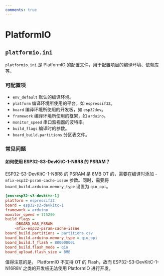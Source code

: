 ```yaml
---
comments: true
---
```


# PlatformIO

## `platformio.ini`

`platformio.ini` 是 PlatformIO 的配置文件，用于配置项目的编译环境、依赖库等。

### 可配置项

- `env_default` 默认的编译环境。
- `platform` 编译环境所使用的平台，如 `espressif32`。
- `board` 编译环境所使用的开发板，如 `esp32dev`。
- `framework` 编译环境所使用的框架，如 `arduino`。
- `monitor_speed` 串口监视器的波特率。
- `build_flags` 编译时的参数。
- `board_build.partitions` 分区表文件。

### 常见问题

#### 如何使用 ESP32-S3-DevKitC-1-N8R8 的 PSRAM？

ESP32-S3-DevKitC-1-N8R8 的 PSRAM 是 8MB OT 的，需要在编译时添加 `-mfix-esp32-psram-cache-issue` 参数。同时，需要将 `board_build.arduino.memory_type` 设置为 `qio_opi`。

```ini title="platformio.ini"
[env:esp32-s3-devkitc-1]
platform = espressif32
board = esp32-s3-devkitc-1
framework = arduino
monitor_speed = 115200
build_flags =
    -DBOARD_HAS_PSRAM
    -mfix-esp32-psram-cache-issue
board_build.partitions = partitions.csv
board_build.arduino.memory_type = qio_opi
board_build.f_flash = 80000000L
board_build.flash_mode = qio
board_upload.flash_size = 8MB
```

值得注意的是， PlatformIO 不支持 OT 的 Flash，故而 ESP32-S3-DevKitC-1-N16R8V 之类的开发板无法使用 PlatformIO 进行开发。